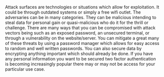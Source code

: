 Attack surfaces are technologies or situations which allow for exploitation. It could be through outdated systems or simply a free wifi outlet. The adversaries can be in many categories. They can be malicious intending to steal data for personal gain or quasi-malicious who do it for the thrill or challenge. 
There are many ways that you can be compromised with attack vectors being such as an exposed password, an unsecured terminal, or through a vulnerability on the website/server. You can mitigate a great many of these threats by using a password manager which allows for easy access to random and well written passwords. You can also secure data by encrypting anything important which should already be done. If you have any personal information you want to be secured two factor authentication is becoming increasingly popular there may or may not be access for your particular use case.